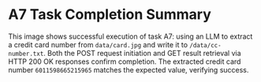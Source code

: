# A7 Task Completion Summary

This image shows successful execution of task A7: using an LLM to extract a credit card number from `data/card.jpg` and write it to `/data/cc-number.txt`. Both the POST request initiation and GET result retrieval via HTTP 200 OK responses confirm completion. The extracted credit card number `6011598665215965` matches the expected value, verifying success.